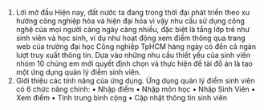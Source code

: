 1.	Lời mở đầu
Hiện nay, đất nước ta đang trong thời đại phát triển theo xu hướng công nghiệp hóa và hiện đại hóa vì vậy nhu cầu sử dụng công nghệ của mọi người càng ngày càng nhiều, đặc biệt là tầng lớp trẻ như sinh viên và học sinh, ví dụ như hoạt động xem điểm thông qua trang web của trường đại học Công nghiệp TpHCM hàng ngày có đến cả ngàn lượt truy xuất thông tin. Dựa vào những nhu cầu thiết yếu của sinh viên nhóm 10 chúng em mới quyết định chọn và thực hiện đề tài đồ án là tạo một ứng dụng quản lý điểm sinh viên.
2.	Giới thiệu các tính năng của ứng dụng.
Ứng dụng quản lý điểm sinh viên có 6 chức năng chính:
•	Nhập điểm
•	Nhập môn học
•	Nhập Sinh Viên
•	Xem điểm
•	Tính trung bình cộng
•	Cập nhật thông tin sinh viên

